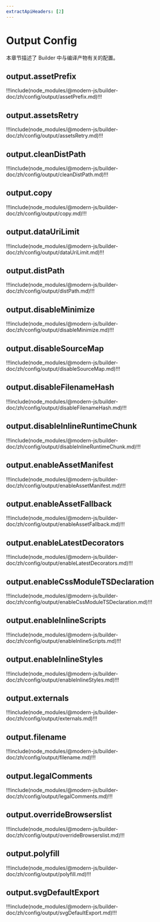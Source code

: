 ```yaml
---
extractApiHeaders: [2]
---
```


# Output Config

本章节描述了 Builder 中与编译产物有关的配置。

## output.assetPrefix

!!!include(node_modules/@modern-js/builder-doc/zh/config/output/assetPrefix.md)!!!

## output.assetsRetry

!!!include(node_modules/@modern-js/builder-doc/zh/config/output/assetsRetry.md)!!!

## output.cleanDistPath

!!!include(node_modules/@modern-js/builder-doc/zh/config/output/cleanDistPath.md)!!!

## output.copy

!!!include(node_modules/@modern-js/builder-doc/zh/config/output/copy.md)!!!

## output.dataUriLimit

!!!include(node_modules/@modern-js/builder-doc/zh/config/output/dataUriLimit.md)!!!

## output.distPath

!!!include(node_modules/@modern-js/builder-doc/zh/config/output/distPath.md)!!!

## output.disableMinimize

!!!include(node_modules/@modern-js/builder-doc/zh/config/output/disableMinimize.md)!!!

## output.disableSourceMap

!!!include(node_modules/@modern-js/builder-doc/zh/config/output/disableSourceMap.md)!!!

## output.disableFilenameHash

!!!include(node_modules/@modern-js/builder-doc/zh/config/output/disableFilenameHash.md)!!!

## output.disableInlineRuntimeChunk

!!!include(node_modules/@modern-js/builder-doc/zh/config/output/disableInlineRuntimeChunk.md)!!!

## output.enableAssetManifest

!!!include(node_modules/@modern-js/builder-doc/zh/config/output/enableAssetManifest.md)!!!

## output.enableAssetFallback

!!!include(node_modules/@modern-js/builder-doc/zh/config/output/enableAssetFallback.md)!!!

## output.enableLatestDecorators

!!!include(node_modules/@modern-js/builder-doc/zh/config/output/enableLatestDecorators.md)!!!

## output.enableCssModuleTSDeclaration

!!!include(node_modules/@modern-js/builder-doc/zh/config/output/enableCssModuleTSDeclaration.md)!!!

## output.enableInlineScripts

!!!include(node_modules/@modern-js/builder-doc/zh/config/output/enableInlineScripts.md)!!!

## output.enableInlineStyles

!!!include(node_modules/@modern-js/builder-doc/zh/config/output/enableInlineStyles.md)!!!

## output.externals

!!!include(node_modules/@modern-js/builder-doc/zh/config/output/externals.md)!!!

## output.filename

!!!include(node_modules/@modern-js/builder-doc/zh/config/output/filename.md)!!!

## output.legalComments

!!!include(node_modules/@modern-js/builder-doc/zh/config/output/legalComments.md)!!!

## output.overrideBrowserslist

!!!include(node_modules/@modern-js/builder-doc/zh/config/output/overrideBrowserslist.md)!!!

## output.polyfill

!!!include(node_modules/@modern-js/builder-doc/zh/config/output/polyfill.md)!!!

## output.svgDefaultExport

!!!include(node_modules/@modern-js/builder-doc/zh/config/output/svgDefaultExport.md)!!!
